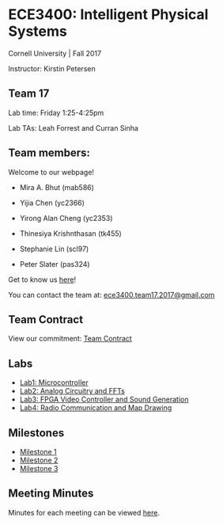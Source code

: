 # ECE3400: Intelligent Physical Systems 
Cornell University | Fall 2017

Instructor: Kirstin Petersen

## Team 17
Lab time: Friday 1:25-4:25pm

Lab TAs: Leah Forrest and Curran Sinha


## Team members:
Welcome to our webpage!

* Mira A. Bhut (mab586) 

* Yijia Chen (yc2366)

* Yirong Alan Cheng (yc2353)

* Thinesiya Krishnthasan (tk455)

* Stephanie Lin (scl97)

* Peter Slater (pas324)

Get to know us [here](./about_us.md)!

You can contact the team at: ece3400.team17.2017@gmail.com

## Team Contract
View our commitment: [Team Contract](./team_contract.md)

## Labs 
* [Lab1: Microcontroller](./lab1.md)
* [Lab2: Analog Circuitry and FFTs](./lab2.md)
* [Lab3: FPGA Video Controller and Sound Generation](./lab3.md)
* [Lab4: Radio Communication and Map Drawing](./lab4.md)

## Milestones
* [Milestone 1](./milestone1.md)
* [Milestone 2](./milestone2.md)
* [Milestone 3](./milestone3.md)

## Meeting Minutes
Minutes for each meeting can be viewed [here](./meeting_min.md).







